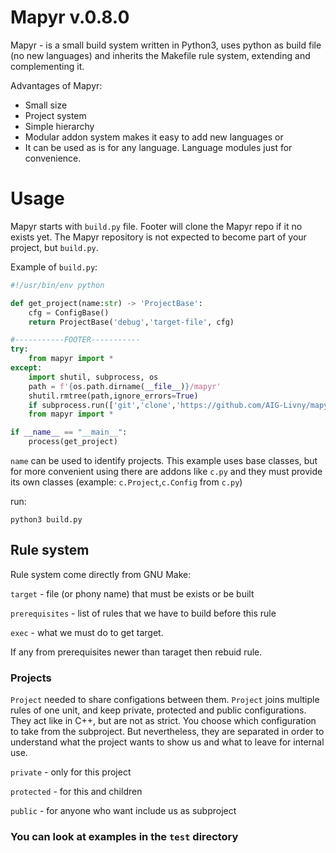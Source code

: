 # Mapyr v.0.8.0

Mapyr - is a small build system written in Python3, uses python as build file (no new languages) and inherits the Makefile rule system, extending and complementing it.

Advantages of Mapyr:
 - Small size
 - Project system
 - Simple hierarchy
 - Modular addon system makes it easy to add new languages or
 - It can be used as is for any language. Language modules just for convenience.

# Usage
Mapyr starts with `build.py` file. Footer will clone the Mapyr repo if it no exists yet. The Mapyr repository is not expected to become part of your project, but `build.py`.

Example of `build.py`:
```python
#!/usr/bin/env python

def get_project(name:str) -> 'ProjectBase':
    cfg = ConfigBase()
    return ProjectBase('debug','target-file', cfg)

#-----------FOOTER-----------
try:
    from mapyr import *
except:
    import shutil, subprocess, os
    path = f'{os.path.dirname(__file__)}/mapyr'
    shutil.rmtree(path,ignore_errors=True)
    if subprocess.run(['git','clone','https://github.com/AIG-Livny/mapyr.git',path]).returncode: exit()
    from mapyr import *

if __name__ == "__main__":
    process(get_project)
```

`name` can be used to identify projects. This example uses base classes, but for more convenient using there are addons like `c.py` and they must provide its own classes (example: `c.Project`,`c.Config` from `c.py`)

run:
```shell
python3 build.py
```

## Rule system
Rule system come directly from GNU Make:

`target` - file (or phony name) that must be exists or be built

`prerequisites` - list of rules that we have to build before this rule

`exec` - what we must do to get target.

If any from prerequisites newer than taraget then rebuid rule.

### Projects
`Project` needed to share configations between them. `Project` joins multiple rules of one unit, and keep private, protected and public configurations. They act like in C++, but are not as strict. You choose which configuration to take from the subproject. But nevertheless, they are separated in order to understand what the project wants to show us and what to leave for internal use.

`private` - only for this project

`protected` - for this and children

`public` - for anyone who want include us as subproject


### You can look at examples in the `test` directory